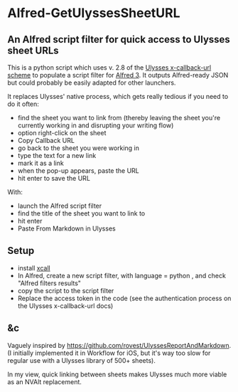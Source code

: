 # Alfred-GetUlyssesSheetURL
## An Alfred script filter for quick access to Ulysses sheet URLs

This is a python script which uses v. 2.8 of the [Ulysses x-callback-url scheme](https://ulyssesapp.com/kb/x-callback-url/) to populate a script filter for [Alfred 3](https://www.alfredapp.com).  It outputs Alfred-ready JSON but could probably be easily adapted for other launchers.

It replaces Ulysses' native process, which gets really tedious if you need to do it often:
* find the sheet you want to link from (thereby leaving the sheet you're currently working in and disrupting your writing flow)
* option right-click on the sheet
* Copy Callback URL
* go back to the sheet you were working in
* type the text for a new link
* mark it as a link
* when the pop-up appears, paste the URL
* hit enter to save the URL

With:
* launch the Alfred script filter
* find the title of the sheet you want to link to
* hit enter
* Paste From Markdown in Ulysses

## Setup

* install [xcall](https://github.com/martinfinke/xcall)
* In Alfred, create a new script filter, with language = python , and check "Alfred filters results"
* copy the script to the script filter
* Replace the access token in the code (see the authentication process on the Ulysses x-callback-url docs)

## &c 

Vaguely inspired by https://github.com/rovest/UlyssesReportAndMarkdown. (I initially implemented it in Workflow for iOS, but it's way too slow for regular use with a Ulysses library of 500+ sheets).

In my view, quick linking between sheets makes Ulysses much more viable as an NVAlt replacement.  
